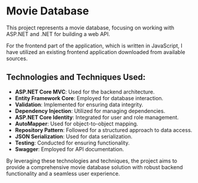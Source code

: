 # Movie Database 

This project represents a movie database, focusing on working with ASP.NET and .NET for building a web API.

For the frontend part of the application, which is written in JavaScript, I have utilized an existing frontend application downloaded from available sources.

## Technologies and Techniques Used:

- **ASP.NET Core MVC**: Used for the backend architecture.
- **Entity Framework Core**: Employed for database interaction.
- **Validation**: Implemented for ensuring data integrity.
- **Dependency Injection**: Utilized for managing dependencies.
- **ASP.NET Core Identity**: Integrated for user and role management.
- **AutoMapper**: Used for object-to-object mapping.
- **Repository Pattern**: Followed for a structured approach to data access.
- **JSON Serialization**: Used for data serialization.
- **Testing**: Conducted for ensuring functionality.
- **Swagger**: Employed for API documentation.

By leveraging these technologies and techniques, the project aims to provide a comprehensive movie database solution with robust backend functionality and a seamless user experience.
